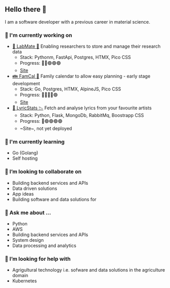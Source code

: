 ## Hello there 👋

I am a software developer with a previous career in material science.

### 🔭 I'm currently working on
- [🥼 LabMate 🧪](https://github.com/antgobar/labmate) Enabling researchers to store and manage their research data
  - Stack: Pythonm, FastApi, Postgres, HTMX, Pico CSS
  - Progress: 🔴🔴🟢🟢🟢
  - [Site](https://labmate.ant0n.uk)
- [👪 FamCal 📆](https://github.com/antgobar/famcal) Family calendar to allow easy planning - early stage development
  - Stack: Go, Postgres, HTMX, AlpineJS, Pico CSS
  - Progress: 🔴🔴🔴🔴🟢
  - [Site](https://famcal.ant0n.uk)
- [🎵 LyricStats 📉](https://github.com/antgobar/lyrics_analytics) Fetch and analyse lyrics from your favourite artists
  - Stack: Python, Flask, MongoDb, RabbitMq, Boostrapp CSS
  - Progress: 🔴🟢🟢🟢🟢
  - ~Site~, not yet deployed

### 🌱 I'm currently learning
- Go (Golang)
- Self hosting

### 👯 I’m looking to collaborate on
- Building backend services and APIs
- Data driven solutions
- App ideas
- Building software and data solutions for

### 💬 Ask me about ...
- Python
- AWS
- Building backend services and APIs
- System design
- Data processing and analytics

### 🤔 I’m looking for help with
- Agrigultural technology i.e. sofware and data solutions in the agriculture domain
- Kubernetes
